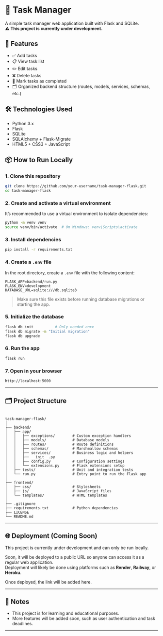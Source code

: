 # 📝 Task Manager

A simple task manager web application built with Flask and SQLite.  
**⚠️ This project is currently under development.**

## 🚀 Features

- ✅ Add tasks
- 📋 View task list
- ✏️ Edit tasks
- ❌ Delete tasks
- 📌 Mark tasks as completed
- 🗂 Organized backend structure (routes, models, services, schemas, etc.)

## 🛠️ Technologies Used

- Python 3.x
- Flask
- SQLite
- SQLAlchemy + Flask-Migrate
- HTML5 + CSS3 + JavaScript

## 📦 How to Run Locally

### 1. Clone this repository

```bash
git clone https://github.com/your-username/task-manager-flask.git
cd task-manager-flask
````

### 2. Create and activate a virtual environment

It’s recommended to use a virtual environment to isolate dependencies:

```bash
python -m venv venv
source venv/bin/activate  # On Windows: venv\Scripts\activate
```

### 3. Install dependencies

```bash
pip install -r requirements.txt
```

### 4. Create a `.env` file

In the root directory, create a `.env` file with the following content:

```
FLASK_APP=backend/run.py
FLASK_ENV=development
DATABASE_URL=sqlite:///db.sqlite3
```

> Make sure this file exists before running database migrations or starting the app.

### 5. Initialize the database

```bash
flask db init          # Only needed once
flask db migrate -m "Initial migration"
flask db upgrade
```

### 6. Run the app

```bash
flask run
```

### 7. Open in your browser

```
http://localhost:5000
```

---

## 🗂 Project Structure

```

task-manager-flask/
│
├── backend/
│   ├── app/
│   │   ├── exceptions/        # Custom exception handlers
│   │   ├── models/            # Database models
│   │   ├── routes/            # Route definitions
│   │   ├── schemas/           # Marshmallow schemas
│   │   ├── services/          # Business logic and helpers
│   │   ├── __init__.py
│   │   ├── config.py          # Configuration settings
│   │   └── extensions.py      # Flask extensions setup
│   ├── tests/                 # Unit and integration tests
│   └── run.py                 # Entry point to run the Flask app
│
├── frontend/
│   ├── css/                   # Stylesheets
│   ├── js/                    # JavaScript files
│   └── templates/             # HTML templates
│
├── .gitignore
├── requirements.txt           # Python dependencies
├── LICENSE
└── README.md

```
---

## 🌐 Deployment (Coming Soon)

This project is currently under development and can only be run locally.

Soon, it will be deployed to a public URL so anyone can access it as a regular web application.  
Deployment will likely be done using platforms such as **Render**, **Railway**, or **Heroku**.

Once deployed, the link will be added here.

---

## 📌 Notes

* This project is for learning and educational purposes.
* More features will be added soon, such as user authentication and task deadlines.

---
